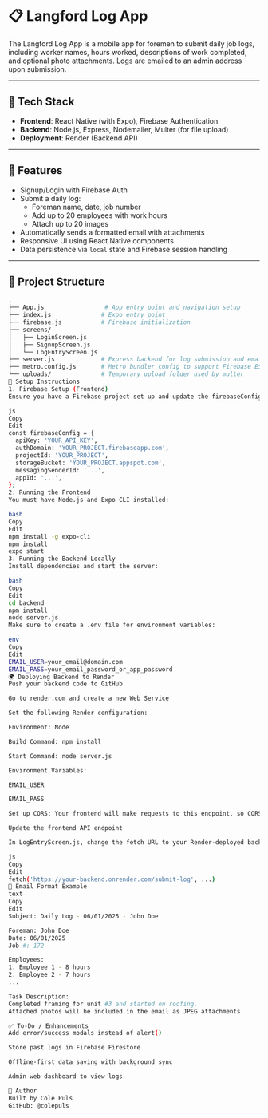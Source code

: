 # 📋 Langford Log App

The Langford Log App is a mobile app for foremen to submit daily job logs, including worker names, hours worked, descriptions of work completed, and optional photo attachments. Logs are emailed to an admin address upon submission.

---

## 🔧 Tech Stack

- **Frontend**: React Native (with Expo), Firebase Authentication
- **Backend**: Node.js, Express, Nodemailer, Multer (for file upload)
- **Deployment**: Render (Backend API)

---

## 📱 Features

- Signup/Login with Firebase Auth
- Submit a daily log:
  - Foreman name, date, job number
  - Add up to 20 employees with work hours
  - Attach up to 20 images
- Automatically sends a formatted email with attachments
- Responsive UI using React Native components
- Data persistence via `local` state and Firebase session handling

---

## 📂 Project Structure

```bash
.
├── App.js                 # App entry point and navigation setup
├── index.js              # Expo entry point
├── firebase.js           # Firebase initialization
├── screens/
│   ├── LoginScreen.js
│   ├── SignupScreen.js
│   └── LogEntryScreen.js
├── server.js             # Express backend for log submission and email
├── metro.config.js       # Metro bundler config to support Firebase ESM
└── uploads/              # Temporary upload folder used by multer
🚀 Setup Instructions
1. Firebase Setup (Frontend)
Ensure you have a Firebase project set up and update the firebaseConfig in firebase.js.

js
Copy
Edit
const firebaseConfig = {
  apiKey: 'YOUR_API_KEY',
  authDomain: 'YOUR_PROJECT.firebaseapp.com',
  projectId: 'YOUR_PROJECT',
  storageBucket: 'YOUR_PROJECT.appspot.com',
  messagingSenderId: '...',
  appId: '...',
};
2. Running the Frontend
You must have Node.js and Expo CLI installed:

bash
Copy
Edit
npm install -g expo-cli
npm install
expo start
3. Running the Backend Locally
Install dependencies and start the server:

bash
Copy
Edit
cd backend
npm install
node server.js
Make sure to create a .env file for environment variables:

env
Copy
Edit
EMAIL_USER=your_email@domain.com
EMAIL_PASS=your_email_password_or_app_password
🌍 Deploying Backend to Render
Push your backend code to GitHub

Go to render.com and create a new Web Service

Set the following Render configuration:

Environment: Node

Build Command: npm install

Start Command: node server.js

Environment Variables:

EMAIL_USER

EMAIL_PASS

Set up CORS: Your frontend will make requests to this endpoint, so CORS is enabled in server.js.

Update the frontend API endpoint

In LogEntryScreen.js, change the fetch URL to your Render-deployed backend endpoint:

js
Copy
Edit
fetch('https://your-backend.onrender.com/submit-log', ...)
📧 Email Format Example
text
Copy
Edit
Subject: Daily Log - 06/01/2025 - John Doe

Foreman: John Doe
Date: 06/01/2025
Job #: 172

Employees:
1. Employee 1 - 8 hours
2. Employee 2 - 7 hours
...

Task Description:
Completed framing for unit #3 and started on roofing.
Attached photos will be included in the email as JPEG attachments.

✅ To-Do / Enhancements
Add error/success modals instead of alert()

Store past logs in Firebase Firestore

Offline-first data saving with background sync

Admin web dashboard to view logs

🙌 Author
Built by Cole Puls
GitHub: @colepuls
